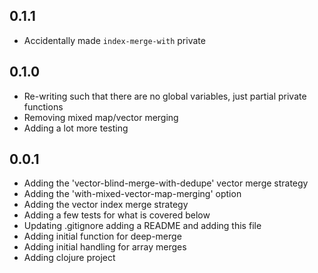 ## 0.1.1
- Accidentally made `index-merge-with` private

## 0.1.0
- Re-writing such that there are no global variables, just partial private functions
- Removing mixed map/vector merging
- Adding a lot more testing

## 0.0.1
- Adding the 'vector-blind-merge-with-dedupe' vector merge strategy
- Adding the 'with-mixed-vector-map-merging' option
- Adding the vector index merge strategy
- Adding a few tests for what is covered below
- Updating .gitignore adding a README and adding this file
- Adding initial function for deep-merge
- Adding initial handling for array merges
- Adding clojure project